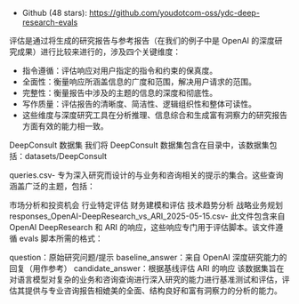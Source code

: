 - Github (48 stars):  https://github.com/youdotcom-oss/ydc-deep-research-evals

评估是通过将生成的研究报告与参考报告（在我们的例子中是 OpenAI 的深度研究成果）进行比较来进行的，涉及四个关键维度：

- 指令遵循：评估响应对用户指定的指令和约束的保真度。
- 全面性：衡量响应所涵盖信息的广度和范围，解决用户请求的范围。
- 完整性：衡量报告中涉及的主题的信息的深度和彻底性。
- 写作质量：评估报告的清晰度、简洁性、逻辑组织性和整体可读性。
- 这些维度与深度研究工具在分析推理、信息综合和生成富有洞察力的研究报告方面有效的能力相一致。

DeepConsult 数据集
我们将 DeepConsult 数据集包含在目录中，该数据集包括：datasets/DeepConsult

queries.csv- 专为深入研究而设计的与业务和咨询相关的提示的集合。这些查询涵盖广泛的主题，包括：

市场分析和投资机会
行业特定评估
财务建模和评估
技术趋势分析
战略业务规划
responses_OpenAI-DeepResearch_vs_ARI_2025-05-15.csv- 此文件包含来自 OpenAI DeepResearch 和 ARI 的响应，这些响应专门用于评估脚本。该文件遵循 evals 脚本所需的格式：

question：原始研究问题/提示
baseline_answer：来自 OpenAI 深度研究能力的回复（用作参考）
candidate_answer：根据基线评估 ARI 的响应
该数据集旨在对语言模型对复杂的业务和咨询查询进行深入研究的能力进行基准测试和评估，评估其提供与专业咨询报告相媲美的全面、结构良好和富有洞察力的分析的能力。
